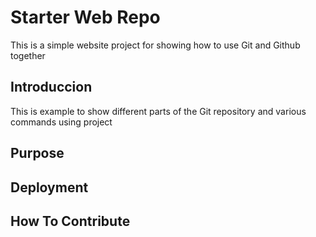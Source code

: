 # Starter Web Repo

This is a simple website project for showing how to use Git and Github together

## Introduccion

This is example to show different parts of the Git repository and various commands using project

## Purpose

## Deployment

## How To Contribute